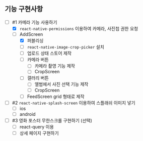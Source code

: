 ## 기능 구현사항

- [ ] #1 카메라 기능 사용하기
  - [x] `react-native-permissions` 이용하여 카메라, 사진첩 권한 요청
  - [ ] AddScreen
    - [x] 퍼블리싱
    - [ ] `react-native-image-crop-picker` 설치
    - [ ] 업로드 상태 스토어 제작
    - [ ] 카메라 버튼
      - [ ] 카메라 촬영 기능 제작
      - [ ] CropScreen
    - [ ] 갤러리 버튼
      - [ ] 앨범에서 사진 선택 기능 제작
      - [ ] CropScreen
    - [ ] FeedScreen grid 형태로 제작
- [ ] #2 `react-native-splash-screen` 이용하여 스플래쉬 이미지 넣기
  - [ ] ios
  - [ ] android
- [ ] #3 영화 포스터 무한스크롤 구현하기 (선택)
  - [ ] react-query 이용
  - [ ] 상세 페이지 구현하기
